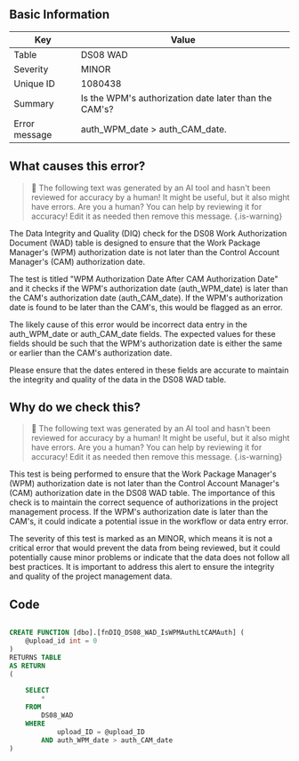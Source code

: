 ## Basic Information
| Key         | Value          |
|-------------|----------------|
| Table       | DS08 WAD |
| Severity    | MINOR |
| Unique ID   | 1080438   |
| Summary     | Is the WPM's authorization date later than the CAM's? |
| Error message | auth_WPM_date > auth_CAM_date. |

## What causes this error?

> :robot: The following text was generated by an AI tool and hasn't been reviewed for accuracy by a human! It might be useful, but it also might have errors. Are you a human? You can help by reviewing it for accuracy! Edit it as needed then remove this message.
{.is-warning}

The Data Integrity and Quality (DIQ) check for the DS08 Work Authorization Document (WAD) table is designed to ensure that the Work Package Manager's (WPM) authorization date is not later than the Control Account Manager's (CAM) authorization date. 

The test is titled "WPM Authorization Date After CAM Authorization Date" and it checks if the WPM's authorization date (auth_WPM_date) is later than the CAM's authorization date (auth_CAM_date). If the WPM's authorization date is found to be later than the CAM's, this would be flagged as an error.

The likely cause of this error would be incorrect data entry in the auth_WPM_date or auth_CAM_date fields. The expected values for these fields should be such that the WPM's authorization date is either the same or earlier than the CAM's authorization date. 

Please ensure that the dates entered in these fields are accurate to maintain the integrity and quality of the data in the DS08 WAD table.
## Why do we check this?

> :robot: The following text was generated by an AI tool and hasn't been reviewed for accuracy by a human! It might be useful, but it also might have errors. Are you a human? You can help by reviewing it for accuracy! Edit it as needed then remove this message.
{.is-warning}

This test is being performed to ensure that the Work Package Manager's (WPM) authorization date is not later than the Control Account Manager's (CAM) authorization date in the DS08 WAD table. The importance of this check is to maintain the correct sequence of authorizations in the project management process. If the WPM's authorization date is later than the CAM's, it could indicate a potential issue in the workflow or data entry error. 

The severity of this test is marked as an MINOR, which means it is not a critical error that would prevent the data from being reviewed, but it could potentially cause minor problems or indicate that the data does not follow all best practices. It is important to address this alert to ensure the integrity and quality of the project management data.
## Code

```sql

CREATE FUNCTION [dbo].[fnDIQ_DS08_WAD_IsWPMAuthLtCAMAuth] (
	@upload_id int = 0
)
RETURNS TABLE
AS RETURN
(
	
	SELECT 
		*
	FROM
		DS08_WAD
	WHERE
			upload_ID = @upload_ID  
		AND auth_WPM_date > auth_CAM_date
)
```
